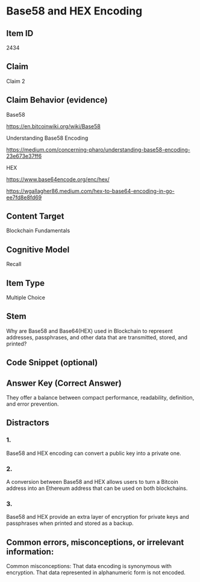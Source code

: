 # Base58 and HEX Encoding

## Item ID
2434

## Claim
Claim 2

## Claim Behavior (evidence)
Base58 

https://en.bitcoinwiki.org/wiki/Base58 

Understanding Base58 Encoding

https://medium.com/concerning-pharo/understanding-base58-encoding-23e673e37ff6 

HEX

https://www.base64encode.org/enc/hex/ 

https://wgallagher86.medium.com/hex-to-base64-encoding-in-go-ee7fd8e8fd69 

## Content Target
Blockchain Fundamentals

## Cognitive Model
Recall

## Item Type
Multiple Choice

## Stem
Why are Base58 and Base64(HEX) used in Blockchain to represent addresses, passphrases, and other data that are transmitted, stored, and printed?

## Code Snippet (optional)

## Answer Key (Correct Answer)
They offer a balance between compact performance, readability, definition, and error prevention.

## Distractors
### 1.
Base58 and HEX encoding can convert a public key into a private one.

### 2. 
A conversion between Base58 and HEX allows users to turn a Bitcoin address into an Ethereum address that can be used on both blockchains.

### 3. 
Base58 and HEX provide an extra layer of encryption for private keys and passphrases when printed and stored as a backup.

## Common errors, misconceptions, or irrelevant information:
Common misconceptions: That data encoding is synonymous with encryption.  That data represented in alphanumeric form is not encoded.
